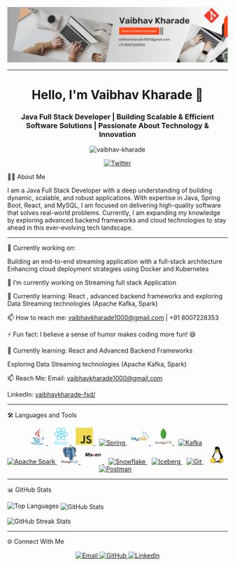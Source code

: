 ![logo](https://github.com/vaibhav-kharade/vaibhav-kharade/blob/main/GitHub.Banner..png)

---

<h1 align="center">Hello, I'm Vaibhav Kharade 👋</h1> 
<h3 align="center">Java Full Stack Developer | Building Scalable & Efficient Software Solutions | Passionate About Technology & Innovation</h3> 
<p align="center">
  <img src="https://komarev.com/ghpvc/?username=vaibhav-kharade&label=Profile%20views&color=0e75b6&style=flat" alt="vaibhav-kharade" />
</p> 

<p align="center">
  <a href="https://x.com/Vaibhav86417751" target="blank">
    <img src="https://img.shields.io/twitter/follow/Vaibhav86417751?logo=twitter&style=for-the-badge" alt="Twitter" />
  </a>
</p>

👨‍💻 About Me

I am a Java Full Stack Developer with a deep understanding of building dynamic, scalable, and robust applications. With expertise in Java, Spring Boot, React, and MySQL, I am focused on delivering high-quality software that solves real-world problems. Currently, I am expanding my knowledge by exploring advanced backend frameworks and cloud technologies to stay ahead in this ever-evolving tech landscape.


---

🔧 Currently working on:

Building an end-to-end streaming application with a full-stack architecture
Enhancing cloud deployment strategies using Docker and Kubernetes

🔭 I’m currently working on Streaming full stack Application

🌱 Currently learning: React , advanced backend frameworks and exploring Data Streaming technologies (Apache Kafka, Spark)

📫 How to reach me: vaibhavkharade1000@gmail.com | +91 8007228353

⚡ Fun fact: I believe a sense of humor makes coding more fun! 😅


🌱 Currently learning:
React and Advanced Backend Frameworks

Exploring Data Streaming technologies (Apache Kafka, Spark)

📫 Reach Me:
Email: vaibhavkharade1000@gmail.com

LinkedIn: <a href="https://www.linkedin.com/in/vaibhavkharade-fsd/" target="_blank"> vaibhavkharade-fsd/ </a> 


---


🛠️ Languages and Tools
<p align="center"> <!-- Core Skills --> 
  <a href="https://www.java.com" target="_blank" rel="noreferrer" style="margin-right: 10px;"> 
    <img src="https://raw.githubusercontent.com/devicons/devicon/master/icons/java/java-original.svg" alt="Java" width="40" height="40" /> 
  </a> 
  <a href="https://reactjs.org/" target="_blank" rel="noreferrer" style="margin-right: 10px;"> 
    <img src="https://raw.githubusercontent.com/devicons/devicon/master/icons/react/react-original-wordmark.svg" alt="React" width="40" height="40" /> 
  </a> 
  <a href="https://developer.mozilla.org/en-US/docs/Web/JavaScript" target="_blank" rel="noreferrer" style="margin-right: 10px;"> 
    <img src="https://raw.githubusercontent.com/devicons/devicon/master/icons/javascript/javascript-original.svg" alt="JavaScript" width="40" height="40" /> 
  </a> 
  <a href="https://spring.io/" target="_blank" rel="noreferrer" style="margin-right: 10px;"> 
    <img src="https://www.vectorlogo.zone/logos/springio/springio-icon.svg" alt="Spring" width="40" height="40" /> 
  </a> 
  <a href="https://www.mysql.com/" target="_blank" rel="noreferrer" style="margin-right: 10px;"> 
    <img src="https://raw.githubusercontent.com/devicons/devicon/master/icons/mysql/mysql-original-wordmark.svg" alt="MySQL" width="40" height="40" /> 
  </a> 
  <a href="https://www.mongodb.com/" target="_blank" rel="noreferrer" style="margin-right: 10px;"> 
    <img src="https://raw.githubusercontent.com/devicons/devicon/master/icons/mongodb/mongodb-original-wordmark.svg" alt="MongoDB" width="40" height="40" /> 
  </a> 
  <a href="https://kafka.apache.org/" target="_blank" rel="noreferrer" style="margin-right: 10px;"> 
    <img src="https://cdn.jsdelivr.net/gh/devicons/devicon/icons/apachekafka/apachekafka-original.svg" alt="Kafka" width="40" height="40" /> 
  </a> 
  <a href="https://spark.apache.org/" target="_blank" rel="noreferrer" style="margin-right: 10px;"> 
    <img src="https://cdn.jsdelivr.net/gh/devicons/devicon/icons/apachekafka/apachekafka-original-wordmark.svg" alt="Apache Spark" width="40" height="40" /> 
  </a> 
  <a href="https://www.postgresql.org/" target="_blank" rel="noreferrer" style="margin-right: 10px;"> 
    <img src="https://raw.githubusercontent.com/devicons/devicon/master/icons/postgresql/postgresql-original-wordmark.svg" alt="PostgreSQL" width="40" height="40" /> 
  </a> 
  <a href="https://maven.apache.org/" target="_blank" rel="noreferrer" style="margin-right: 10px;"> 
    <img src="https://raw.githubusercontent.com/devicons/devicon/master/icons/maven/maven-original-wordmark.svg" alt="Maven" width="40" height="40" /> 
  </a> 
  <a href="https://www.snowflake.com/" target="_blank" rel="noreferrer" style="margin-right: 10px;"> 
    <img src="https://seeklogo.com/images/S/snowflake-logo-E7E6D02A4C-seeklogo.com.png" alt="Snowflake" width="40" height="40" /> 
  </a> 
  <a href="https://iceberg.apache.org/" target="_blank" rel="noreferrer" style="margin-right: 10px;"> 
    <img src="https://iceberg.apache.org/img/favicon.png" alt="Iceberg" width="40" height="40" />
  </a> 
  <a href="https://git-scm.com/" target="_blank" rel="noreferrer" style="margin-right: 10px;"> 
    <img src="https://www.vectorlogo.zone/logos/git-scm/git-scm-icon.svg" alt="Git" width="40" height="40" /> 
  </a> 
  <a href="https://www.linux.org/" target="_blank" rel="noreferrer" style="margin-right: 10px;"> 
    <img src="https://raw.githubusercontent.com/devicons/devicon/master/icons/linux/linux-original.svg" alt="Linux" width="40" height="40" /> 
  </a> 
  <a href="https://postman.com" target="_blank" rel="noreferrer" style="margin-right: 10px;"> 
    <img src="https://www.vectorlogo.zone/logos/getpostman/getpostman-icon.svg" alt="Postman" width="40" height="40" /> 
  </a> 
</p>


---

📊 GitHub Stats
<p> <img align="left" src="https://github-readme-stats.vercel.app/api/top-langs?username=vaibhav-kharade&show_icons=true&locale=en&layout=compact" alt="Top Languages" /> </p> <p> &nbsp;<img align="center" src="https://github-readme-stats.vercel.app/api?username=vaibhav-kharade&show_icons=true&locale=en" alt="GitHub Stats" /> </p> <p> <img align="center" src="https://github-readme-streak-stats.herokuapp.com/?user=vaibhav-kharade" alt="GitHub Streak Stats" /> </p>

---


🌐 Connect With Me
<p align="center"> 
<a href="https://mail.google.com/mail/?view=cm&fs=1&to=vaibhavkharade1000@gmail.com">
  <img src="https://img.shields.io/badge/Email-D14836?style=for-the-badge&logo=gmail&logoColor=white" alt="Email"/>
</a> 
<a href="https://github.com/vaibhav-kharade" target="_blank"> 
  <img src="https://img.shields.io/badge/GitHub-100000?style=for-the-badge&logo=github&logoColor=white" alt="GitHub"/> 
 </a> 
 <a href="https://www.linkedin.com/in/vaibhavkharade-fsd/" target="_blank"> 
   <img src="https://img.shields.io/badge/LinkedIn-0077B5?style=for-the-badge&logo=linkedin&logoColor=white" alt="LinkedIn"/> 
 </a> 
</p>

